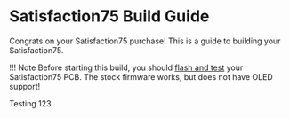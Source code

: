 # Satisfaction75 Build Guide

Congrats on your Satisfaction75 purchase! This is a guide to building your Satisfaction75.

!!! Note
    Before starting this build, you should [flash and test](flashing.md) your Satisfaction75 PCB. The stock firmware works, but does not have OLED support!

Testing 123